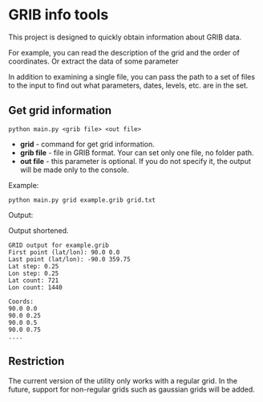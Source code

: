 # GRIB info tools

This project is designed to quickly obtain information about GRIB data.

For example, you can read the description of the grid and the order of coordinates. 
Or extract the data of some parameter

In addition to examining a single file, you can pass the path to a set 
of files to the input to find out what parameters, dates, levels, etc. are in the set.

## Get grid information

```shell
python main.py <grib file> <out file>
```
* **grid** - command for get grid information.
* **grib file** - file in GRIB format. Your can set only one file, no folder path.
* **out file** - this parameter is optional. If you do not specify it, the output will be made only to the console.

Example:

```shell
python main.py grid example.grib grid.txt
```

Output:

Output shortened.

```text
GRID output for example.grib
First point (lat/lon): 90.0 0.0
Last point (lat/lon): -90.0 359.75
Lat step: 0.25
Lon step: 0.25
Lat count: 721
Lon count: 1440

Coords:
90.0 0.0
90.0 0.25
90.0 0.5
90.0 0.75
....
```

## Restriction

The current version of the utility only works with a regular grid.
In the future, support for non-regular grids such as gaussian grids will be added.